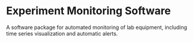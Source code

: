 # Experiment Monitoring Software

A software package for automated monitoring of lab equipment, including time series visualization and automatic alerts.
